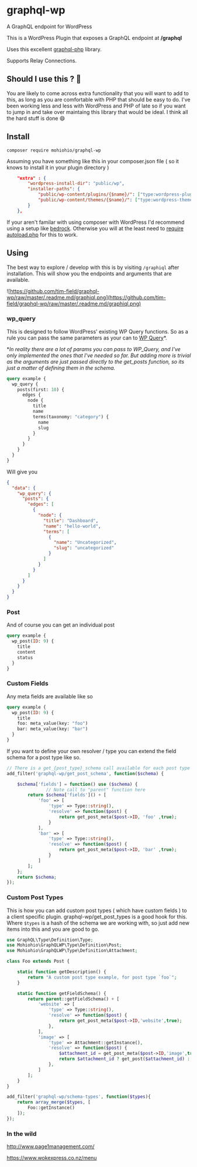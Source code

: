 # graphql-wp

A GraphQL endpoint for WordPress

This is a WordPress Plugin that exposes a GraphQL endpoint at **/graphql**

Uses this excellent [graphql-php](https://github.com/webonyx/graphql-php) library.

Supports Relay Connections.

## Should I use this ? :thinking:

You are likely to come across extra functionality that you will want to add to this, as long as you are comfortable with PHP that should be easy to do. I've been working less and less with WordPress and PHP of late so if you want to jump in and take over maintaing this library that would be ideal. I think all the hard stuff is done :smile:

## Install

`composer require mohiohio/graphql-wp`

Assuming you have something like this in your composer.json file ( so it knows to install it in your plugin directory )

```json
    "extra" : {
        "wordpress-install-dir": "public/wp",
        "installer-paths": {
            "public/wp-content/plugins/{$name}/": ["type:wordpress-plugin"],
            "public/wp-content/themes/{$name}/": ["type:wordpress-theme"]
        }
    },
```

If your aren't familar with using composer with WordPress I'd recommend using a setup like [bedrock](https://roots.io/bedrock/). Otherwise you will at the least need to [require autoload.php](https://getcomposer.org/doc/01-basic-usage.md#autoloading) for this to work.

## Using

The best way to explore / develop with this is by visiting `/graphiql` after installation. This will show you the endpoints and arguments that are available.

![https://github.com/tim-field/graphql-wp/raw/master/.readme.md/graphiql.png](https://github.com/tim-field/graphql-wp/raw/master/.readme.md/graphiql.png)

### wp_query

This is designed to follow WordPress' existing WP Query functions. So as a rule you can pass the same parameters as your can to [WP Query](https://codex.wordpress.org/Class_Reference/WP_Query)\*.

\*_In reality there are a lot of params you can pass to WP_Query, and I've only implemented the ones that I've needed so far. But adding more is trivial as the arguments are just passed directly to the get_posts function, so its just a matter of defining them in the schema._

```graphql
query example {
  wp_query {
    posts(first: 10) {
      edges {
        node {
          title
          name
          terms(taxonomy: "category") {
            name
            slug
          }
        }
      }
    }
  }
}
```

Will give you

```json
{
  "data": {
    "wp_query": {
      "posts": {
        "edges": [
          {
            "node": {
              "title": "Dashboard",
              "name": "hello-world",
              "terms": [
                {
                  "name": "Uncategorized",
                  "slug": "uncategorized"
                }
              ]
            }
          }
        ]
      }
    }
  }
}
```

### Post

And of course you can get an individual post

```graphql
query example {
  wp_post(ID: 9) {
    title
    content
    status
  }
}
```

### Custom Fields

Any meta fields are available like so

```graphql
query example {
  wp_post(ID: 9) {
    title
    foo: meta_value(key: "foo")
    bar: meta_value(key: "bar")
  }
}
```

If you want to define your own resolver / type you can extend the field schema for a post type like so.

```php
// There is a get_{post_type}_schema call available for each post type
add_filter('graphql-wp/get_post_schema', function($schema) {

    $schema['fields'] = function() use ($schema) {
               // Note call to "parent" function here
        return $schema['fields']() + [
            'foo' => [
                'type' => Type::string(),
                'resolve' => function($post) {
                    return get_post_meta($post->ID, 'foo' ,true);
                }
            ],
            'bar' => [
                'type' => Type::string(),
                'resolve' => function($post) {
                    return get_post_meta($post->ID, 'bar' ,true);
                }
            ]
        ];
    };
    return $schema;
});
```

### Custom Post Types

This is how you can add custom post types ( which have custom fields ) to a client specific plugin.
graphql-wp/get_post_types is a good hook for this.
Where `$types` is a hash of the schema we are working with, so just add new items into this and you are good to go.

```php
use GraphQL\Type\Definition\Type;
use Mohiohio\GraphQLWP\Type\Definition\Post;
use Mohiohio\GraphQLWP\Type\Definition\Attachment;

class Foo extends Post {

    static function getDescription() {
        return "A custom post type example, for post type `foo`";
    }

    static function getFieldSchema() {
        return parent::getFieldSchema() + [
            'website' => [
                'type' => Type::string(),
                'resolve' => function($post) {
                    return get_post_meta($post->ID,'website',true);
                },
            ],
            'image' => [
                'type' => Attachment::getInstance(),
                'resolve' => function($post) {
                    $attachment_id = get_post_meta($post->ID,'image',true);
                    return $attachment_id ? get_post($attachment_id) : null;
                },
            ]
        ];
    }
}

add_filter('graphql-wp/schema-types', function($types){
    return array_merge($types, [
        Foo::getInstance()
    ]);
});
```

### In the wild

http://www.page1management.com/

https://www.wokexpress.co.nz/menu
